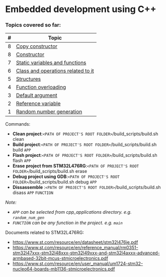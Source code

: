 # Embedded development using C++

### Topics covered so far:

| # | Topic |
|---| ----- |
|8| [Copy constructor](./cpp_applications/copy_constructor/app.cpp)|
|8| [Constructor](./cpp_applications/constructor/app.cpp)|
|7| [Static variables and functions](./cpp_applications/static_var_func/app.cpp)|
|6| [Class and operations related to it](./cpp_applications/class/app.cpp)|
|5| [Structures](./cpp_applications/structure/app.cpp)|
|4| [Function overloading](./cpp_applications/func_overloading/app.cpp)|
|3| [Default argument](./cpp_applications/default_arg/app.cpp)|
|2| [Reference variable](./cpp_applications/ref_var/app.cpp)|
|1| [Random number generation](./cpp_applications/random_num_gen/app.cpp)|

Commands:
- **Clean project**:`<PATH OF PROJECT'S ROOT FOLDER>`/build_scripts/build.sh clean
- **Build project**:`<PATH OF PROJECT'S ROOT FOLDER>`/build_scripts/build.sh build `APP`
- **Flash project**:`<PATH OF PROJECT'S ROOT FOLDER>`/build_scripts/build.sh flash `APP`
- **Erase project from STM32L476RG**:`<PATH OF PROJECT'S ROOT FOLDER>`/build_scripts/build.sh erase
- **Debug project using GDB**:`<PATH OF PROJECT'S ROOT FOLDER>`/build_scripts/build.sh debug `APP`
- **Dissassemble** :`<PATH OF PROJECT'S ROOT FOLDER>`/build_scripts/build.sh disass `APP` `FUNCTION`

_Note:_
- _`APP` can be selected from cpp_applications directory. e.g. `random_num_gen`_
- _`FUNCTION` can be any function in the project. e.g. `main`_

Documents related to STM32L476RG:

- https://www.st.com/resource/en/datasheet/stm32l476je.pdf
- https://www.st.com/resource/en/reference_manual/rm0351-stm32l47xxx-stm32l48xxx-stm32l49xxx-and-stm32l4axxx-advanced-armbased-32bit-mcus-stmicroelectronics.pdf
- https://www.st.com/resource/en/user_manual/um1724-stm32-nucleo64-boards-mb1136-stmicroelectronics.pdf
